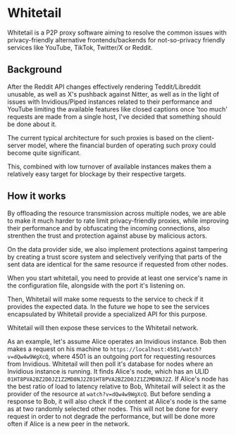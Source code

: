 # Whitetail

Whitetail is a P2P proxy software aiming to resolve the common
issues with privacy-friendly alternative frontends/backends for
not-so-privacy friendly services like YouTube, TikTok, Twitter/X or Reddit.

## Background

After the Reddit API changes effectively rendering Teddit/Libreddit unusable,
as well as X's pushback against Nitter, as well as in the light of issues with Invidious/Piped
instances related to their performance and YouTube limiting the available features like
closed captions once 'too much' requests are made from a single host, I've decided that
something should be done about it.

The current typical architecture for such proxies is based on the client-server model,
where the financial burden of operating such proxy could become quite significant.

This, combined with low turnover of available instances makes them a relatively easy target for
blockage by their respective targets.

## How it works

By offloading the resource transmission across multiple nodes, we are able to make it much harder
to rate limit privacy-friendly proxies, while improving their performance and 
by obfuscating the incoming connections, also strenthen the trust and protection against abuse by malicious actors.

On the data provider side, we also implement protections against tampering by creating a trust
score system and selectively verifying that parts of the sent data are identical for the same
resource if requested from other nodes.

When you start whitetail, you need to provide at least one service's name in the configuration file, alongside with the port it's listening on.

Then, Whitetail will make some requests to the service to check if it provides the expected data.
In the future we hope to see the services encapsulated by Whitetail provide a specialized API 
for this purpose.

Whitetail will then expose these services to the Whitetail network.

As an example, let's assume Alice operates an Invidious instance. Bob then makes a request on 
his machine to `https://localhost:4501/watch?v=dQw4w9WgXcQ`, where 4501 is an outgoing port
for requesting resources from Invidious. Whitetail will then poll it's database for
nodes where an Invidious instance is running. It finds Alice's node, which has an ULID
`01HT8PVA2BZ2D0JZ1Z2MD8NJ2Z01HT8PVA2BZ2D0JZ1Z2MD8NJ2Z`. If Alice's node has the best ratio of load to latency relative to Bob, Whitetail will select it as the provider of the resource at `watch?v=dQw4w9WgXcQ`. But before sending a response to Bob, it will also check if the content at Alice's node is the same as at two randomly selected other nodes. This will not be done for every request in 
order to not degrade the performance, but will be done more often if Alice is a new peer in the 
network.
